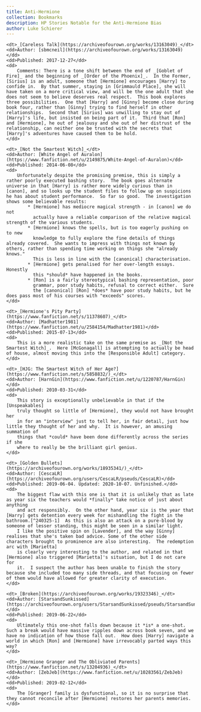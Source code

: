```yaml
---
title: Anti-Hermione
collection: Bookmarks
description: HP Stories Notable for the Anti-Hermione Bias
author: Luke Schierer
---
```


<dl>

    <dt>_[Careless Talk](https://archiveofourown.org/works/13163049)_</dt>
    <dd>Author: [sbmcneil](https://archiveofourown.org/works/13163049)</dd>
    <dd>Published: 2017-12-27</dd>
    <dd>
        Comments: There is a tone shift between the end of _[Goblet of Fire]_ and the beginning of _[Order of the Phoenix]_.  In the Former, [Sirius] is an adult, someone that [Hermione] encourages [Harry] to confide in.  By that summer, staying in [Grimmauld Place], she will have taken on a more critical view, and will be the one adult that she does not seem to believe deserves real respect.  This book explores three possibilities.  One that [Harry] and [Ginny] become close during book four, rather than [Ginny] trying to find herself in other relationships.  Second that [Sirius] was unwilling to stay out of [Harry]'s life, but insisted on being part of it.  Third that [Ron] and [Hermione], he out of jealousy and she out of her distrust of the relationship, can neither one be trusted with the secrets that [Harry]'s adventures have caused them to be hold. 
    </dd>

    <dt>_[Not the Smartest Witch]_</dt>
    <dd>Author: [White Angel of Auralon](https://www.fanfiction.net/u/2149875/White-Angel-of-Auralon)</dd>
    <dd>Published: 2014-06-08</dd>
    <dd>
        Unfortunately despite the promising premise, this is simply a rather poorly executed bashing story.  The book goes alternate universe in that [Harry] is rather more widely curious than in [canon], and so looks up the student files to follow up on suspicions he has about student performance.  So far so good.  The investigation shows some believable results:  
            * [Hermione] has mediocre magical strength - in [canon] we do not
              actually have a reliable comparison of the relative magical strength of the various students. 
            * [Hermione] knows the spells, but is too eagerly pushing on to new
              knowledge to fully explore the fine details of things already covered.  She wants to impress with things not known by others, rather than spending time working on things she "already knows."
              This is less in line with the [canonical] characterisation. 
            * [Hermione] gets penalised for her over-length essays. Honestly 
              this *should* have happened in the books. 
            * [Ron] is a fairly stereotypical bashing representation, poor 
              grammar, poor study habits, refusal to correct either.  Sure
              the [canonical] [Ron] *does* have poor study habits, but he does pass most of his courses with "exceeds" scores.  
    </dd>

    <dt>_[Hermione's Pity Party](https://www.fanfiction.net/s/11378607)_</dt>
    <dd>Author: [Madhatter1981](https://www.fanfiction.net/u/2584154/Madhatter1981)</dd>
    <dd>Published: 2015-07-13</dd>
    <dd>
        This is a more realistic take on the same premise as _[Not the Smartest Witch]_.  Here [McGonagall] is attempting to actually be head of house, almost moving this into the [Responsible Adult] category.
    </dd>

    <dt>_[HJG: The Smartest Witch of Her Age?](https://www.fanfiction.net/s/5858832/)_</dt>
    <dd>Author: [HarnGin](https://www.fanfiction.net/u/1220787/HarnGin)</dd>
    <dd>Published: 2010-03-31</dd>
    <dd>
        This story is exceptionally unbelievable in that if the [Unspeakables]
        truly thought so little of [Hermione], they would not have brought her
        in for an "interview" just to tell her, in fair detail, just how little they thought of her and why.  It is however, an amusing summation of 
        things that *could* have been done differently across the series if she
        where to really be the brilliant girl genius. 
    </dd>

    <dt>_[Golden Bullets](https://archiveofourown.org/works/18935341/)_</dt>
    <dd>Author: [CescaLR](https://archiveofourown.org/users/CescaLR/pseuds/CescaLR)</dd>
    <dd>Published: 2019-06-04. Updated: 2020-10-07. Unfinished.</dd>
    <dd>
        The biggest flaw with this one is that it is unlikely that as late as year six the teachers would *finally* take notice of just about anything
        and act responsibly.  On the other hand, year six is the year that [Harry] gets detention every week for mishandling the fight in the bathroom.[^240325-1]  As this is also an attack on a pure-blood by someone of lesser standing, this might be seen in a similar light. 
        I like the positive spin on [Lavender], and the way [Ginny] realises that she's taken bad advice. Some of the other side characters brought to prominence are also interesting.  The redemption arc with [Marietta]
        is clearly very interesting to the author, and related in that [Hermione] also triggered [Marietta]'s situation, but I do not care for
        it.  I suspect the author has been unable to finish the story because she included too many side threads, and that focusing on fewer of them would have allowed for greater clarity of execution. 
    </dd>

    <dt>_[Broken](https://archiveofourown.org/works/19323346)_</dt>
    <dd>Author: [StarsandSunkissed](https://archiveofourown.org/users/StarsandSunkissed/pseuds/StarsandSunkissed)</dd>
    <dd>Published: 2019-06-22</dd>
    <dd>
        Ultimately this one-shot falls down because it *is* a one-shot.  Such a break would have massive ripples down across book seven, and we have no indication of how those fall out.  How does [Harry] navigate a world in which [Ron] and [Hermione] have irrevocably parted ways this way? 
    </dd>

    <dt>_[Hermione Granger and The Obliviated Parents](https://www.fanfiction.net/s/13204936)_</dt>
    <dd>Author: [ZebJeb](https://www.fanfiction.net/u/10283561/ZebJeb)</dd>
    <dd>Published: 2019-02-12</dd>
    <dd>
        The [Granger] family is dysfunctional, so it is no surprise that they cannot reconcile after [Hermione] restores her parents memories.
    </dd>
</dl>

[Granger]: /harrypedia/people/granger/

[Marietta]: /harrypedia/people/edgecombe/marietta/

[Ginny]: /harrypedia/people/weasley/ginevra_molly/

[Lavender]: /harrypedia/people/brown/lavender/

[Not the Smartest Witch]: https://www.fanfiction.net/s/10434054

[Responsible Adult]: ./responsibleadults/

[McGonagall]: /harrypedia/people/mcgonagall/minerva/

[Unspeakables]: /harrypedia/unspeakables/

[Ron]: /harrypedia/people/weasley/ronald_bilius/

[Hermione]: /harrypedia/people/granger/hermione_jean/

[Harry]: /harrypedia/people/potter/harry_james/

[canon]: /harrypedia/

[canonical]: /harrypedia/

[Sirius]: /harrypedia/people/black/sirius_iii/

[Grimmauld Place]: /harrypedia/grimmauld_place/

[^240325-1]: Mrs. J. K. Rowling.
    _[Harry Potter and the Half-Blood Prince]_
     Bloomsbury, London, 2005.  Page 439. 

[Harry Potter and the Half-Blood Prince]: https://www.librarything.com/work/1133624

[Prisoner of Azkaban]: https://www.librarything.com/work/2742161

[Order of the Phoenix]: https://www.librarything.com/work/115

[Goblet of Fire]: https://www.librarything.com/work/113
